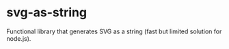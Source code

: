 # svg-as-string
Functional library that generates SVG as a string (fast but limited solution for node.js).

